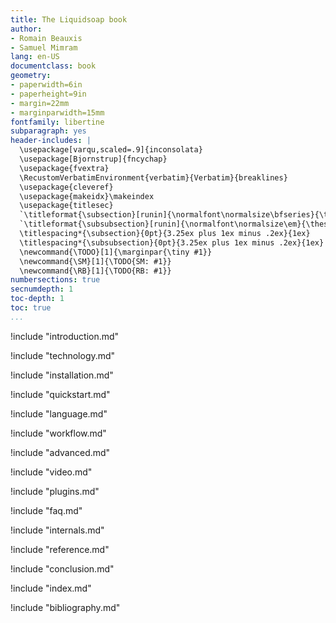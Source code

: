 ```yaml
---
title: The Liquidsoap book
author:
- Romain Beauxis
- Samuel Mimram
lang: en-US
documentclass: book
geometry:
- paperwidth=6in
- paperheight=9in
- margin=22mm
- marginparwidth=15mm
fontfamily: libertine
subparagraph: yes
header-includes: |
  \usepackage[varqu,scaled=.9]{inconsolata}
  \usepackage[Bjornstrup]{fncychap}
  \usepackage{fvextra}
  \RecustomVerbatimEnvironment{verbatim}{Verbatim}{breaklines}
  \usepackage{cleveref}
  \usepackage{makeidx}\makeindex
  \usepackage{titlesec}
  `\titleformat{\subsection}[runin]{\normalfont\normalsize\bfseries}{\thesubsection}{1ex}{}[.]`{=latex}
  `\titleformat{\subsubsection}[runin]{\normalfont\normalsize\em}{\thesubsubsection}{1ex}{}[.]`{=latex}
  \titlespacing*{\subsection}{0pt}{3.25ex plus 1ex minus .2ex}{1ex}
  \titlespacing*{\subsubsection}{0pt}{3.25ex plus 1ex minus .2ex}{1ex}
  \newcommand{\TODO}[1]{\marginpar{\tiny #1}}
  \newcommand{\SM}[1]{\TODO{SM: #1}}
  \newcommand{\RB}[1]{\TODO{RB: #1}}
numbersections: true
secnumdepth: 1
toc-depth: 1
toc: true
...
```

!include "introduction.md"

!include "technology.md"

!include "installation.md"

!include "quickstart.md"

!include "language.md"

!include "workflow.md"

!include "advanced.md"

!include "video.md"

!include "plugins.md"

!include "faq.md"

!include "internals.md"

!include "reference.md"

!include "conclusion.md"

!include "index.md"

!include "bibliography.md"
